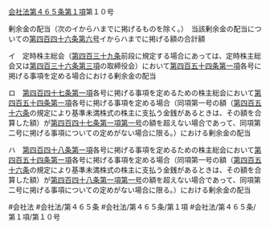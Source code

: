 [会社法第４６５条第１項](会社法＿＿＿＿第４６５条第１項)第１０号

剰余金の配当（次のイからハまでに掲げるものを除く。）　当該剰余金の配当についての[第四百四十六条](会社法＿＿＿＿第４４６条)[第六号](会社法＿＿＿＿第４６５条第１項第６号)イからハまでに掲げる額の合計額

イ　定時株主総会（[第四百三十九条](会社法＿＿＿＿第４３９条)前段に規定する場合にあっては、定時株主総会又は[第四百三十六条第三項](会社法＿＿＿＿第４３６条第３項)の取締役会）において[第四百五十四条第一項](会社法＿＿＿＿第４５４条第１項)各号に掲げる事項を定める場合における剰余金の配当

ロ　[第四百四十七条第一項](会社法＿＿＿＿第４４７条第１項)各号に掲げる事項を定めるための株主総会において[第四百五十四条第一項](会社法＿＿＿＿第４５４条第１項)各号に掲げる事項を定める場合（同項第一号の額（[第四百五十六条](会社法＿＿＿＿第４５６条)の規定により基準未満株式の株主に支払う金銭があるときは、その額を合算した額）が[第四百四十七条第一項第一号](会社法＿＿＿＿第４４７条第１項第１号)の額を超えない場合であって、同項第二号に掲げる事項についての定めがない場合に限る。）における剰余金の配当

ハ　[第四百四十八条第一項](会社法＿＿＿＿第４４８条第１項)各号に掲げる事項を定めるための株主総会において[第四百五十四条第一項](会社法＿＿＿＿第４５４条第１項)各号に掲げる事項を定める場合（同項第一号の額（[第四百五十六条](会社法＿＿＿＿第４５６条)の規定により基準未満株式の株主に支払う金銭があるときは、その額を合算した額）が[第四百四十八条第一項第一号](会社法＿＿＿＿第４４８条第１項第１号)の額を超えない場合であって、同項第二号に掲げる事項についての定めがない場合に限る。）における剰余金の配当


#会社法
#会社法/第４６５条
#会社法/第４６５条/第１項
#会社法/第４６５条/第１項/第１０号
